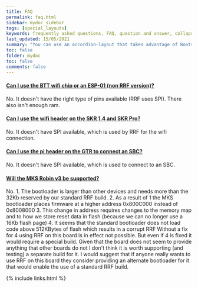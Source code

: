 ```yaml
---
title: FAQ
permalink: faq.html
sidebar: mydoc_sidebar
tags: [special_layouts]
keywords: frequently asked questions, FAQ, question and answer, collapsible sections, expand, collapse
last_updated: 15/05/2021
summary: "You can use an accordion-layout that takes advantage of Bootstrap styling. This is useful for an FAQ page."
toc: false
folder: mydoc
toc: false
comments: false
---
```


<div class="panel-group" id="accordion">
                    <div class="panel panel-default">
                        <div class="panel-heading">
                            <h4 class="panel-title">
                                <a class="noCrossRef accordion-toggle" data-toggle="collapse" data-parent="#accordion" href="#collapseOne">Can I use the BTT wifi chip or an ESP-01 (non RRF version)?</a>
                            </h4>
                        </div>
                        <div id="collapseOne" class="panel-collapse collapse noCrossRef">
                            <div class="panel-body">
                                No. It doesn't have the right type of pins available (RRF uses SPI). There also isn't enough ram.
                            </div>
                        </div>
                    </div>
                    <!-- /.panel -->
                    <div class="panel panel-default">
                        <div class="panel-heading">
                            <h4 class="panel-title">
                                <a class="noCrossRef accordion-toggle" data-toggle="collapse" data-parent="#accordion" href="#collapseTwo">Can I use the wifi header on the SKR 1.4 and SKR Pro?</a>
                            </h4>
                        </div>
                        <div id="collapseTwo" class="panel-collapse collapse noCrossRef">
                            <div class="panel-body">
                                No. It doesn't have SPI available, which is used by RRF for the wifi connection.
                            </div>
                        </div>
                    </div>
                    <!-- /.panel -->
                    <div class="panel panel-default">
                        <div class="panel-heading">
                            <h4 class="panel-title">
                                <a class="noCrossRef accordion-toggle" data-toggle="collapse" data-parent="#accordion" href="#collapseThree">Can I use the pi header on the GTR to connect an SBC?</a>
                            </h4>
                        </div>
                        <div id="collapseThree" class="panel-collapse collapse noCrossRef">
                            <div class="panel-body">
                                No. It doesn't have SPI available, which is used to connect to an SBC.
                            </div>
                        </div>
                    </div>
                    <!-- /.panel -->
                    <div class="panel panel-default">
                        <div class="panel-heading">
                            <h4 class="panel-title">
                                <a class="noCrossRef accordion-toggle" data-toggle="collapse" data-parent="#accordion" href="#collapseThree">Will the MKS Robin v3 be supported?</a>
                            </h4>
                        </div>
                        <div id="collapseThree" class="panel-collapse collapse noCrossRef">
                            <div class="panel-body"> 
                                No. 
                                1. The bootloader is larger than other devices and needs more than the 32Kb reserved by our standard RRF build.  
                                2. As a result of 1 the MKS bootloader places firmware at a higher address 0x800C000 instead of 0x8008000  
                                3. This change in address requires changes to the memory map and to how we store reset data in flash (because we can no longer use a 16Kb flash page)  
                                4. It seems that the standard bootloader does not load code above 512KBytes of flash which results in a corrupt RRF  
                                Without a fix for 4 using RRF on this board is in effect not possible. But even if 4 is fixed it would require a special build. Given that the board does not seem to provide anything that other boards do not I don't think it is worth supporting (and testing) a separate build for it. I would suggest that if anyone really wants to use RRF on this board they consider providing an alternate bootloader for it that would enable the use of a standard RRF build.  
                            </div>
                        </div>
                    </div>
                    <!-- /.panel -->
</div>
<!-- /.panel-group -->

{% include links.html %}
